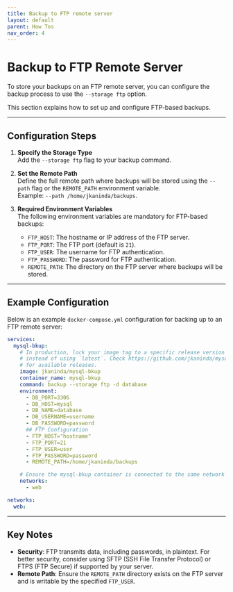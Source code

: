 ```yaml
---
title: Backup to FTP remote server
layout: default
parent: How Tos
nav_order: 4
---
```


# Backup to FTP Remote Server

To store your backups on an FTP remote server, you can configure the backup process to use the `--storage ftp` option. 

This section explains how to set up and configure FTP-based backups.

---

## Configuration Steps

1. **Specify the Storage Type**  
   Add the `--storage ftp` flag to your backup command.

2. **Set the Remote Path**  
   Define the full remote path where backups will be stored using the `--path` flag or the `REMOTE_PATH` environment variable.  
   Example: `--path /home/jkaninda/backups`.

3. **Required Environment Variables**  
   The following environment variables are mandatory for FTP-based backups:

    - `FTP_HOST`: The hostname or IP address of the FTP server.
    - `FTP_PORT`: The FTP port (default is `21`).
    - `FTP_USER`: The username for FTP authentication.
    - `FTP_PASSWORD`: The password for FTP authentication.
    - `REMOTE_PATH`: The directory on the FTP server where backups will be stored.

---

## Example Configuration

Below is an example `docker-compose.yml` configuration for backing up to an FTP remote server:

```yaml
services:
  mysql-bkup:
    # In production, lock your image tag to a specific release version
    # instead of using `latest`. Check https://github.com/jkaninda/mysql-bkup/releases
    # for available releases.
    image: jkaninda/mysql-bkup
    container_name: mysql-bkup
    command: backup --storage ftp -d database
    environment:
      - DB_PORT=3306
      - DB_HOST=mysql
      - DB_NAME=database
      - DB_USERNAME=username
      - DB_PASSWORD=password
      ## FTP Configuration
      - FTP_HOST="hostname"
      - FTP_PORT=21
      - FTP_USER=user
      - FTP_PASSWORD=password
      - REMOTE_PATH=/home/jkaninda/backups

    # Ensure the mysql-bkup container is connected to the same network as your database
    networks:
      - web

networks:
  web:
```

---

## Key Notes

- **Security**: FTP transmits data, including passwords, in plaintext. For better security, consider using SFTP (SSH File Transfer Protocol) or FTPS (FTP Secure) if supported by your server.
- **Remote Path**: Ensure the `REMOTE_PATH` directory exists on the FTP server and is writable by the specified `FTP_USER`.
